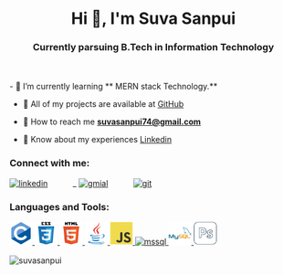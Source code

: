 <h1 align="center">Hi 👋, I'm Suva Sanpui</h1>
<h3 align="center">Currently parsuing B.Tech in Information Technology</h3>

<br>
<br>
- 🌱 I’m currently learning ** MERN stack Technology.**

- 🌱 All of my projects are available at [GitHub](https://github.com/suvasanpui)

- 🌱 How to reach me **suvasanpui74@gmail.com**

- 🌱 Know about my experiences [Linkedin](https://www.linkedin.com/in/suva-sanpui-1668b2231/)

<h3 align="left">Connect with me:</h3>

<p align="left">
<a href="https://www.linkedin.com/in/suva-sanpui-1668b2231/" target="_blank" style="margin-right:40px; display: inline-block;"><img src="https://github.com/user-attachments/assets/0dab6c0a-8aa3-4281-b304-3806a1e9e839" alt="linkedin" height="40" width="40"/></a> _ <a href="mailto:suvasanpui74@gmail.com" target="_blank" style="margin-right:40px; display: inline-block;"><img src="https://github.com/user-attachments/assets/2e3d3950-5f24-403c-acd1-ec19dc4c87d2" alt="gmial" height="40" width="40"/></a> <a href="https://github.com/suvasanpui" target="_blank" style="margin-right: 10px;"><img src="https://github.com/user-attachments/assets/10463823-e805-4b70-bd2c-5273776fcd50" alt="git" height="40" width="40"/></a></p>
  

<h3 align="left">Languages and Tools:</h3>
<p align="left"> <a href="https://www.cprogramming.com/" target="_blank" rel="noreferrer"> <img src="https://raw.githubusercontent.com/devicons/devicon/master/icons/c/c-original.svg" alt="c" width="40" height="40"/> </a> <a href="https://www.w3schools.com/css/" target="_blank" rel="noreferrer"> <img src="https://raw.githubusercontent.com/devicons/devicon/master/icons/css3/css3-original-wordmark.svg" alt="css3" width="40" height="40"/> </a> <a href="https://www.w3.org/html/" target="_blank" rel="noreferrer"> <img src="https://raw.githubusercontent.com/devicons/devicon/master/icons/html5/html5-original-wordmark.svg" alt="html5" width="40" height="40"/> </a> <a href="https://www.java.com" target="_blank" rel="noreferrer"> <img src="https://raw.githubusercontent.com/devicons/devicon/master/icons/java/java-original.svg" alt="java" width="40" height="40"/> </a> <a href="https://developer.mozilla.org/en-US/docs/Web/JavaScript" target="_blank" rel="noreferrer"> <img src="https://raw.githubusercontent.com/devicons/devicon/master/icons/javascript/javascript-original.svg" alt="javascript" width="40" height="40"/> </a> <a href="https://www.microsoft.com/en-us/sql-server" target="_blank" rel="noreferrer"> <img src="https://www.svgrepo.com/show/303229/microsoft-sql-server-logo.svg" alt="mssql" width="40" height="40"/> </a> <a href="https://www.mysql.com/" target="_blank" rel="noreferrer"> <img src="https://raw.githubusercontent.com/devicons/devicon/master/icons/mysql/mysql-original-wordmark.svg" alt="mysql" width="40" height="40"/> </a> <a href="https://www.photoshop.com/en" target="_blank" rel="noreferrer"> <img src="https://raw.githubusercontent.com/devicons/devicon/master/icons/photoshop/photoshop-line.svg" alt="photoshop" width="40" height="40"/> </a> </p>

<p><img align="center" src="https://github-readme-stats.vercel.app/api/top-langs?username=suvasanpui&show_icons=true&locale=en&layout=compact" alt="suvasanpui" /></p>

